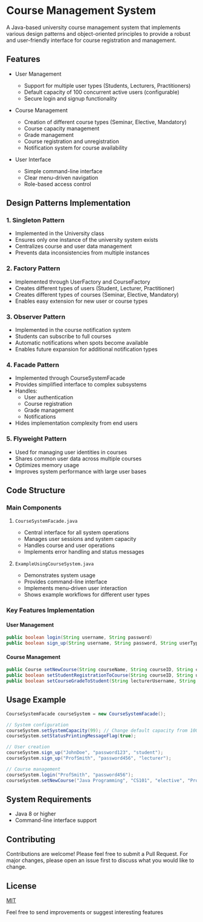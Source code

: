 # Course Management System

A Java-based university course management system that implements various design patterns and object-oriented principles to provide a robust and user-friendly interface for course registration and management.

## Features

- User Management
  - Support for multiple user types (Students, Lecturers, Practitioners)
  - Default capacity of 100 concurrent active users (configurable)
  - Secure login and signup functionality

- Course Management
  - Creation of different course types (Seminar, Elective, Mandatory)
  - Course capacity management
  - Grade management
  - Course registration and unregistration
  - Notification system for course availability

- User Interface
  - Simple command-line interface
  - Clear menu-driven navigation
  - Role-based access control

## Design Patterns Implementation

### 1. Singleton Pattern
- Implemented in the University class
- Ensures only one instance of the university system exists
- Centralizes course and user data management
- Prevents data inconsistencies from multiple instances

### 2. Factory Pattern
- Implemented through UserFactory and CourseFactory
- Creates different types of users (Student, Lecturer, Practitioner)
- Creates different types of courses (Seminar, Elective, Mandatory)
- Enables easy extension for new user or course types

### 3. Observer Pattern
- Implemented in the course notification system
- Students can subscribe to full courses
- Automatic notifications when spots become available
- Enables future expansion for additional notification types

### 4. Facade Pattern
- Implemented through CourseSystemFacade
- Provides simplified interface to complex subsystems
- Handles:
  - User authentication
  - Course registration
  - Grade management
  - Notifications
- Hides implementation complexity from end users

### 5. Flyweight Pattern
- Used for managing user identities in courses
- Shares common user data across multiple courses
- Optimizes memory usage
- Improves system performance with large user bases

## Code Structure

### Main Components

1. `CourseSystemFacade.java`
   - Central interface for all system operations
   - Manages user sessions and system capacity
   - Handles course and user operations
   - Implements error handling and status messages

2. `ExampleUsingCourseSystem.java`
   - Demonstrates system usage
   - Provides command-line interface
   - Implements menu-driven user interaction
   - Shows example workflows for different user types

### Key Features Implementation

#### User Management
```java
public boolean login(String username, String password)
public boolean sign_up(String username, String password, String userType)
```

#### Course Management
```java
public Course setNewCourse(String courseName, String courseID, String courseType, String username)
public boolean setStudentRegistrationToCourse(String courseID, String username)
public boolean setCourseGradeToStudent(String lecturerUsername, String studentUsername, String courseID, int grade)
```

## Usage Example

```java
CourseSystemFacade courseSystem = new CourseSystemFacade();

// System configuration
courseSystem.setSystemCapacity(99); // Change default capacity from 100
courseSystem.setStatusPrintingMessageFlag(true);

// User creation
courseSystem.sign_up("JohnDoe", "password123", "student");
courseSystem.sign_up("ProfSmith", "password456", "lecturer");

// Course management
courseSystem.login("ProfSmith", "password456");
courseSystem.setNewCourse("Java Programming", "CS101", "elective", "ProfSmith");
```

## System Requirements

- Java 8 or higher
- Command-line interface support


## Contributing

Contributions are welcome! Please feel free to submit a Pull Request. For major changes, please open an issue first to discuss what you would like to change.

## License

[MIT](https://choosealicense.com/licenses/mit/)

Feel free to send improvements or suggest interesting features
